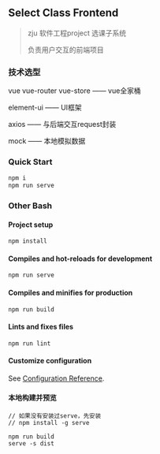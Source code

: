 ## Select Class Frontend

> zju 软件工程project 选课子系统
>
> 负责用户交互的前端项目

### 技术选型

vue vue-router vue-store —— vue全家桶

element-ui —— UI框架

axios —— 与后端交互request封装
 
mock —— 本地模拟数据

### Quick Start

```bash
npm i
npm run serve
```

### Other Bash

#### Project setup
```
npm install
```

#### Compiles and hot-reloads for development
```
npm run serve
```

#### Compiles and minifies for production
```
npm run build
```

#### Lints and fixes files
```
npm run lint
```

#### Customize configuration
See [Configuration Reference](https://cli.vuejs.org/config/).


#### 本地构建并预览
```
// 如果没有安装过serve，先安装
// npm install -g serve

npm run build
serve -s dist
```